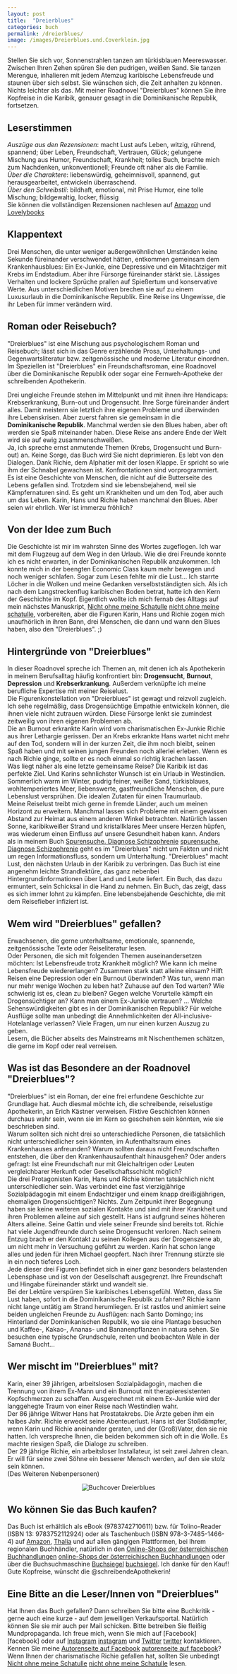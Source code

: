 ```yaml
---
layout: post
title:  "Dreierblues"
categories: buch
permalink: /dreierblues/
image: /images/Dreierblues.und.Coverklein.jpg
---
```



Stellen Sie sich vor, Sonnenstrahlen tanzen am türkisblauen Meereswasser. Zwischen Ihren Zehen spüren Sie den pudrigen, weißen Sand. Sie tanzen Merengue, inhalieren mit jedem Atemzug karibische Lebensfreude und staunen über sich selbst. Sie wünschen sich, die Zeit anhalten zu können. Nichts leichter als das. Mit meiner Roadnovel "Dreierblues" können Sie ihre Kopfreise in die Karibik, genauer gesagt in die Dominikanische Republik, fortsetzen.


## Leserstimmen

*Auszüge aus den Rezensionen*: macht Lust aufs Leben, witzig, rührend, spannend; über Leben, Freundschaft, Vertrauen, Glück; gelungene Mischung aus Humor, Freundschaft, Krankheit; tolles Buch, brachte mich zum Nachdenken, unkonventionell; Freunde oft näher als die Familie. <br>
*Über die Charaktere*: liebenswürdig, geheimnisvoll, spannend, gut herausgearbeitet, entwickeln überraschend. <br>
*Über den Schreibstil*: bildhaft, emotional, mit Prise Humor, eine tolle Mischung; bildgewaltig, locker, flüssig <br>
Sie können die vollständigen Rezensionen nachlesen auf [Amazon][amazon] und [Lovelybooks][lovelybooks]


## Klappentext

Drei Menschen, die unter weniger außergewöhnlichen Umständen keine Sekunde füreinander verschwendet hätten, entkommen gemeinsam dem Krankenhausblues: Ein Ex-Junkie, eine Depressive und ein Mitachtziger mit Krebs im Endstadium. Aber ihre Fürsorge füreinander stärkt sie.
Lässiges Verhalten und lockere Sprüche prallen auf Spießertum und konservative Werte. 
Aus unterschiedlichen Motiven brechen sie auf zu einem Luxusurlaub in die Dominikanische Republik. Eine Reise ins Ungewisse, die ihr Leben für immer verändern wird.


## Roman oder Reisebuch?

"Dreierblues" ist eine Mischung aus psychologischem Roman und Reisebuch; lässt sich in das Genre erzählende Prosa, Unterhaltungs- und Gegenwartsliteratur bzw. zeitgenössische und moderne Literatur einordnen. Im Speziellen ist "Dreierblues" ein Freundschaftsroman, eine Roadnovel über die Dominikanische Republik oder sogar eine Fernweh-Apotheke der schreibenden Apothekerin. <br>

Drei ungleiche Freunde stehen im Mittelpunkt und mit ihnen ihre Handicaps: Krebserkrankung, Burn-out und Drogensucht. Ihre Sorge füreinander ändert alles. Damit meistern sie letztlich ihre eigenen Probleme und überwinden ihre Lebenskrisen. Aber zuerst fahren sie gemeinsam in die **Dominikanische Republik**. Manchmal werden sie den Blues haben, aber oft werden sie Spaß miteinander haben. Diese Reise ans andere Ende der Welt wird sie auf ewig zusammenschweißen. <br> Ja, ich spreche ernst anmutende Themen (Krebs, Drogensucht und Burn-out) an. Keine Sorge, das Buch wird Sie nicht deprimieren. Es lebt von den Dialogen. Dank Richie, dem Alphatier mit der losen Klappe. Er spricht so wie ihm der Schnabel gewachsen ist. Konfrontationen sind vorprogrammiert. <br> Es ist eine Geschichte von Menschen, die nicht auf die Butterseite des Lebens gefallen sind. Trotzdem sind sie lebensbejahend, weil sie Kämpfernaturen sind. Es geht um Krankheiten und um den Tod, aber auch um das Leben. Karin, Hans und Richie haben manchmal den Blues. Aber seien wir ehrlich. Wer ist immerzu fröhlich?


## Von der Idee zum Buch

Die Geschichte ist mir im wahrsten Sinne des Wortes zugeflogen. Ich war mit dem Flugzeug auf dem Weg in den Urlaub. Wie die drei Freunde konnte ich es nicht erwarten, in der Dominikanischen Republik anzukommen. Ich konnte mich in der beengten Economic Class kaum mehr bewegen und noch weniger schlafen. Sogar zum Lesen fehlte mir die Lust... Ich starrte Löcher in die Wolken und meine Gedanken verselbstständigten sich. Als ich nach dem Langstreckenflug karibischen Boden betrat, hatte ich den Kern der Geschichte im Kopf. Eigentlich wollte ich mich fernab des Alltags auf mein nächstes Manuskript, [Nicht ohne meine Schatulle] [nicht ohne meine schatulle], vorbereiten, aber die Figuren Karin, Hans und Richie zogen mich unaufhörlich in ihren Bann, drei Menschen, die dann und wann den Blues haben, also den "Dreierblues". ;)


## Hintergründe von "Dreierblues"

In dieser Roadnovel spreche ich Themen an, mit denen ich als Apothekerin in meinem Berufsalltag häufig konfrontiert bin: **Drogensucht**, **Burnout**, **Depression** und **Krebserkrankung**. Außerdem verknüpfte ich meine berufliche Expertise mit meiner Reiselust. <br> Die Figurenkonstellation von "Dreierblues" ist gewagt und reizvoll zugleich. Ich sehe regelmäßig, dass Drogensüchtige Empathie entwickeln können, die ihnen viele nicht zutrauen würden. Diese Fürsorge lenkt sie zumindest zeitweilig von ihren eigenen Problemen ab. <br> Die an Burnout erkrankte Karin wird vom charismatischen Ex-Junkie Richie aus ihrer Lethargie gerissen. Der an Krebs erkrankte Hans wartet nicht mehr auf den Tod, sondern will in der kurzen Zeit, die ihm noch bleibt, seinen Spaß haben und mit seinen jungen Freunden noch allerlei erleben. Wenn es nach Richie ginge, sollte er es noch einmal so richtig krachen lassen. <br> Was liegt näher als eine letzte gemeinsame Reise? Die Karibik ist das perfekte Ziel. Und Karins sehnlichster Wunsch ist ein Urlaub in Westindien. Sommerlich warm im Winter, pudrig feiner, weißer Sand, türkisblaues, wohltemperiertes Meer, liebenswerte, gastfreundliche Menschen, die pure Lebenslust versprühen. Die idealen Zutaten für einen Traumurlaub. <br> Meine Reiselust treibt mich gerne in fremde Länder, auch um meinen Horizont zu erweitern. Manchmal lassen sich Probleme mit einem gewissen Abstand zur Heimat aus einem anderen Winkel betrachten. Natürlich lassen Sonne, karibikweißer Strand und kristallklares Meer unsere Herzen hüpfen, was wiederum einen Einfluss auf unsere Gesundheit haben kann.
Anders als in meinem Buch [Spurensuche. Diagnose Schizophrenie] [spurensuche. Diagnose Schizophrenie] geht es im "Dreierblues" nicht um Fakten und nicht um regen Informationsfluss, sondern um Unterhaltung. "Dreierblues" macht Lust, den nächsten Urlaub in der Karibik zu verbringen. Das Buch ist eine angenehm leichte Strandlektüre, das ganz nebenbei Hintergrundinformationen über Land und Leute liefert. Ein Buch, das dazu ermuntert, sein Schicksal in die Hand zu nehmen. Ein Buch, das zeigt, dass es sich immer lohnt zu kämpfen. Eine lebensbejahende Geschichte, die mit dem Reisefieber infiziert ist.


## Wem wird "Dreierblues" gefallen?

Erwachsenen, die gerne unterhaltsame, emotionale, spannende, zeitgenössische Texte oder Reiseliteratur lesen. <br> Oder Personen, die sich mit folgenden Themen auseinandersetzen möchten: Ist Lebensfreude trotz Krankheit möglich? Wie kann ich meine Lebensfreude wiedererlangen? Zusammen stark statt alleine einsam? Hilft Reisen eine Depression oder ein Burnout überwinden? Was tun, wenn man nur mehr wenige Wochen zu leben hat? Zuhause auf den Tod warten? Wie schwierig ist es, clean zu bleiben? Gegen welche Vorurteile kämpft ein Drogensüchtiger an? Kann man einem Ex-Junkie vertrauen? ... Welche Sehenswürdigkeiten gibt es in der Dominikanischen Republik? Für welche Ausflüge sollte man unbedingt die Annehmlichkeiten der All-inclusive-Hotelanlage verlassen? Viele Fragen, um nur einen kurzen Auszug zu geben. <br> Lesern, die Bücher abseits des Mainstreams mit Nischenthemen schätzen, die gerne im Kopf oder real verreisen.


## Was ist das Besondere an der Roadnovel "Dreierblues"?

"Dreierblues" ist ein Roman, der eine frei erfundene Geschichte zur Grundlage hat. Auch diesmal möchte ich, die schreibende, reiselustige Apothekerin, an Erich Kästner verweisen. Fiktive Geschichten können durchaus wahr sein, wenn sie im Kern so geschehen sein könnten, wie sie beschrieben sind. <br> Warum sollten sich nicht drei so unterschiedliche Personen, die tatsächlich nicht unterschiedlicher sein könnten, im Aufenthaltsraum eines Krankenhauses anfreunden? Warum sollten daraus nicht Freundschaften entstehen, die über den Krankenhausaufenthalt hinausgehen? Oder anders gefragt: Ist eine Freundschaft nur mit Gleichaltrigen oder Leuten vergleichbarer Herkunft oder Gesellschaftsschicht möglich? <br> Die drei Protagonisten Karin, Hans und Richie könnten tatsächlich nicht unterschiedlicher sein. Was verbindet eine fast vierzigjährige Sozialpädagogin mit einem Endachtziger und einem knapp dreißigjährigen, ehemaligen Drogensüchtigen? Nichts. Zum Zeitpunkt ihrer Begegnung haben sie keine weiteren sozialen Kontakte und sind mit ihrer Krankheit und ihren Problemen alleine auf sich gestellt. Hans ist aufgrund seines höheren Alters alleine. Seine Gattin und viele seiner Freunde sind bereits tot. Richie hat viele Jugendfreunde durch seine Drogensucht verloren. Nach seinem Entzug brach er den Kontakt zu seinen Kollegen aus der Drogenszene ab, um nicht mehr in Versuchung geführt zu werden. Karin hat schon lange alles und jeden für ihren Michael geopfert. Nach ihrer Trennung stürzte sie in ein noch tieferes Loch. <br> Jede dieser drei Figuren befindet sich in einer ganz besonders belastenden Lebensphase und ist von der Gesellschaft ausgegrenzt. Ihre Freundschaft und Hingabe füreinander stärkt und wandelt sie. <br> Bei der Lektüre verspüren Sie karibisches Lebensgefühl. Wetten, dass Sie Lust haben, sofort in die Dominikanische Republik zu fahren? Richie kann nicht lange untätig am Strand herumliegen. Er ist rastlos und animiert seine beiden ungleichen Freunde zu Ausflügen: nach Santo Domingo; ins Hinterland der Dominikanischen Republik, wo sie eine Plantage besuchen und Kaffee-, Kakao-, Ananas- und Bananenpflanzen in natura sehen. Sie besuchen eine typische Grundschule, reiten und beobachten Wale in der Samaná Bucht...


## Wer mischt im "Dreierblues" mit?

Karin, einer 39 jährigen, arbeitslosen Sozialpädagogin, machen die Trennung von ihrem Ex-Mann und ein Burnout mit therapieresistenten Kopfschmerzen zu schaffen. Ausgerechnet mit einem Ex-Junkie wird der langgehegte Traum von einer Reise nach Westindien wahr. <br> Der 86 jährige Witwer Hans hat Prostatakrebs. Die Ärzte geben ihm ein halbes Jahr. Richie erweckt seine Abenteuerlust. Hans ist der Stoßdämpfer, wenn Karin und Richie aneinander geraten, und der (Groß)Vater, den sie nie hatten. Ich verspreche Ihnen, die beiden bekommen sich oft in die Wolle. Es machte riesigen Spaß, die Dialoge zu schreiben. <br> Der 29 jährige Richie, ein arbeitsloser Installateur, ist seit zwei Jahren clean. Er will für seine zwei Söhne ein besserer Mensch werden, auf den sie stolz sein können. <br> (Des Weiteren Nebenpersonen)

<center>
<img src="/images/cover_dreierblues.jpg" alt="Buchcover Dreierblues" />
</center>



## Wo können Sie das Buch kaufen?

Das Buch ist erhältlich als eBook (9783742710611) bzw. für Tolino-Reader (ISBN 13: 9783752112924) oder als Taschenbuch (ISBN 978-3-7485-1466-4) auf [Amazon][amazon], [Thalia][thalia] und auf allen gängigen Plattformen, bei Ihrem regionalen Buchhändler, natürlich in den [Online-Shops der österreichischen Buchhandlungen] [online-Shops der österreichischen Buchhandlungen] oder über die Buchsuchmaschine [Buchsiegel] [buchsiegel]. Ich danke für den Kauf!<br> 
Gute Kopfreise, wünscht die @schreibendeApothekerin!



## Eine Bitte an die Leser/Innen von "Dreierblues"

Hat Ihnen das Buch gefallen? Dann schreiben Sie bitte eine Buchkritik - gerne auch eine kurze - auf dem jeweiligen Verkaufsportal. Natürlich können Sie sie mir auch per Mail schicken. Bitte betreiben Sie fleißig Mundpropaganda. Ich freue mich, wenn Sie mich auf [Facebook] [facebook] oder auf [Instagram] [instagram] und [Twitter] [twitter] kontaktieren. Kennen Sie meine [Autorenseite auf Facebook] [autorenseite auf facebook]? <br>  Wenn Ihnen der charismatische Richie gefallen hat, sollten Sie unbedingt [Nicht ohne meine Schatulle] [nicht ohne meine Schatulle] lesen.



[spurensuche. Diagnose Schizophrenie]: https://barbaraschwarzl.com/spurensuche-diagnose-schizophrenie/
[online-Shops der österreichischen Buchhandlungen]: https://buchhandel.at/buchhandlung
[amazon]:https://www.amazon.de/s/ref=nb_sb_noss/260-1243103-4337016?__mk_de_DE=%C3%85M%C3%85%C5%BD%C3%95%C3%91&url=search-alias%3Dstripbooks&field-keywords=dreierblues
[lovelybooks]: https://www.lovelybooks.de/autor/Barbara-Schwarzl/Dreierblues-1988154811-w/
[thalia]: https://www.thalia.at/shop/home/artikeldetails/ID141994088.html
[autorenseite auf facebook]: https://www.facebook.com/schreibendeApothekerin
[nicht ohne meine Schatulle]: https://barbaraschwarzl.com/nicht-ohne-meine-schatulle/
[twitter]: https://twitter.com/BuchSchwarzl
[instagram]: https://www.instagram.com/schreibendeapothekerin/
[buchsiegel]: https://www.buchsiegel.de/

 
